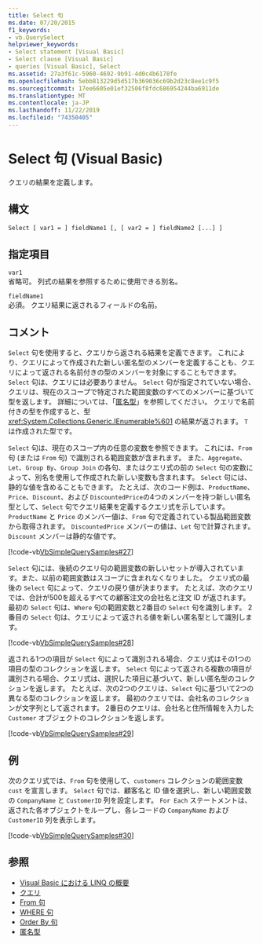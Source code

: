 ```yaml
---
title: Select 句
ms.date: 07/20/2015
f1_keywords:
- vb.QuerySelect
helpviewer_keywords:
- Select statement [Visual Basic]
- Select clause [Visual Basic]
- queries [Visual Basic], Select
ms.assetid: 27a3f61c-5960-4692-9b91-4d0c4b6178fe
ms.openlocfilehash: 5ebb813229d5d517b369036c69b2d23c8ee1c9f5
ms.sourcegitcommit: 17ee6605e01ef32506f8fdc686954244ba6911de
ms.translationtype: MT
ms.contentlocale: ja-JP
ms.lasthandoff: 11/22/2019
ms.locfileid: "74350405"
---
```

# <a name="select-clause-visual-basic"></a>Select 句 (Visual Basic)
クエリの結果を定義します。  
  
## <a name="syntax"></a>構文  
  
```vb  
Select [ var1 = ] fieldName1 [, [ var2 = ] fieldName2 [...] ]  
```  
  
## <a name="parts"></a>指定項目  
 `var1`  
 省略可。 列式の結果を参照するために使用できる別名。  
  
 `fieldName1`  
 必須。 クエリ結果に返されるフィールドの名前。  
  
## <a name="remarks"></a>コメント  
 `Select` 句を使用すると、クエリから返される結果を定義できます。 これにより、クエリによって作成された新しい匿名型のメンバーを定義することも、クエリによって返される名前付きの型のメンバーを対象にすることもできます。 `Select` 句は、クエリには必要ありません。 `Select` 句が指定されていない場合、クエリは、現在のスコープで特定された範囲変数のすべてのメンバーに基づいて型を返します。 詳細については、「[匿名型](../../../visual-basic/programming-guide/language-features/objects-and-classes/anonymous-types.md)」を参照してください。 クエリで名前付きの型を作成すると、型 <xref:System.Collections.Generic.IEnumerable%601> の結果が返されます。 `T` は作成された型です。  
  
 `Select` 句は、現在のスコープ内の任意の変数を参照できます。 これには、`From` 句 (または `From` 句) で識別される範囲変数が含まれます。 また、`Aggregate`、`Let`、`Group By`、`Group Join` の各句、またはクエリ式の前の `Select` 句の変数によって、別名を使用して作成された新しい変数も含まれます。 `Select` 句には、静的な値を含めることもできます。 たとえば、次のコード例は、`ProductName`、`Price`、`Discount`、および `DiscountedPrice`の4つのメンバーを持つ新しい匿名型として、`Select` 句でクエリ結果を定義するクエリ式を示しています。 `ProductName` と `Price` のメンバー値は、`From` 句で定義されている製品範囲変数から取得されます。 `DiscountedPrice` メンバーの値は、`Let` 句で計算されます。 `Discount` メンバーは静的な値です。  
  
 [!code-vb[VbSimpleQuerySamples#27](~/samples/snippets/visualbasic/VS_Snippets_VBCSharp/VbSimpleQuerySamples/VB/QuerySamples1.vb#27)]  
  
 `Select` 句には、後続のクエリ句の範囲変数の新しいセットが導入されています。また、以前の範囲変数はスコープに含まれなくなりました。 クエリ式の最後の `Select` 句によって、クエリの戻り値が決まります。 たとえば、次のクエリでは、合計が500を超えるすべての顧客注文の会社名と注文 ID が返されます。 最初の `Select` 句は、`Where` 句の範囲変数と2番目の `Select` 句を識別します。 2番目の `Select` 句は、クエリによって返される値を新しい匿名型として識別します。  
  
 [!code-vb[VbSimpleQuerySamples#28](~/samples/snippets/visualbasic/VS_Snippets_VBCSharp/VbSimpleQuerySamples/VB/QuerySamples1.vb#28)]  
  
 返される1つの項目が `Select` 句によって識別される場合、クエリ式はその1つの項目の型のコレクションを返します。 `Select` 句によって返される複数の項目が識別される場合、クエリ式は、選択した項目に基づいて、新しい匿名型のコレクションを返します。 たとえば、次の2つのクエリは、`Select` 句に基づいて2つの異なる型のコレクションを返します。 最初のクエリでは、会社名のコレクションが文字列として返されます。 2番目のクエリは、会社名と住所情報を入力した `Customer` オブジェクトのコレクションを返します。  
  
 [!code-vb[VbSimpleQuerySamples#29](~/samples/snippets/visualbasic/VS_Snippets_VBCSharp/VbSimpleQuerySamples/VB/QuerySamples1.vb#29)]  
  
## <a name="example"></a>例  
 次のクエリ式では、`From` 句を使用して、`customers` コレクションの範囲変数 `cust` を宣言します。 `Select` 句では、顧客名と ID 値を選択し、新しい範囲変数の `CompanyName` と `CustomerID` 列を設定します。 `For Each` ステートメントは、返された各オブジェクトをループし、各レコードの `CompanyName` および `CustomerID` 列を表示します。  
  
 [!code-vb[VbSimpleQuerySamples#30](~/samples/snippets/visualbasic/VS_Snippets_VBCSharp/VbSimpleQuerySamples/VB/QuerySamples1.vb#30)]  
  
## <a name="see-also"></a>参照

- [Visual Basic における LINQ の概要](../../../visual-basic/programming-guide/language-features/linq/introduction-to-linq.md)
- [クエリ](../../../visual-basic/language-reference/queries/index.md)
- [From 句](../../../visual-basic/language-reference/queries/from-clause.md)
- [WHERE 句](../../../visual-basic/language-reference/queries/where-clause.md)
- [Order By 句](../../../visual-basic/language-reference/queries/order-by-clause.md)
- [匿名型](../../../visual-basic/programming-guide/language-features/objects-and-classes/anonymous-types.md)
